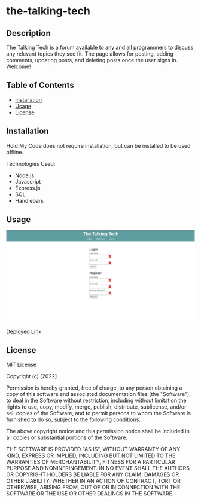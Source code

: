 # the-talking-tech

## Description
The Talking Tech is a forum available to any and all programmers to discuss any relevant topics they see fit. The page allows for posting, adding comments, updating posts, and deleting posts once the user signs in. Welcome! 

## Table of Contents

- [Installation](#installation)
- [Usage](#usage)
- [License](#license)

## Installation

Hold My Code does not require installation, but can be installed to be used offline.

Technologies Used:
- Node.js
- Javascript
- Express.js
- SQL
- Handlebars

## Usage

![The Talking Tech Sign In Page](screenshot.png)

[Deployed Link](https://the-talking-tech.herokuapp.com/)

## License

MIT License

Copyright (c) [2022]

Permission is hereby granted, free of charge, to any person obtaining a copy
of this software and associated documentation files (the "Software"), to deal
in the Software without restriction, including without limitation the rights
to use, copy, modify, merge, publish, distribute, sublicense, and/or sell
copies of the Software, and to permit persons to whom the Software is
furnished to do so, subject to the following conditions:

The above copyright notice and this permission notice shall be included in all
copies or substantial portions of the Software.

THE SOFTWARE IS PROVIDED "AS IS", WITHOUT WARRANTY OF ANY KIND, EXPRESS OR
IMPLIED, INCLUDING BUT NOT LIMITED TO THE WARRANTIES OF MERCHANTABILITY,
FITNESS FOR A PARTICULAR PURPOSE AND NONINFRINGEMENT. IN NO EVENT SHALL THE
AUTHORS OR COPYRIGHT HOLDERS BE LIABLE FOR ANY CLAIM, DAMAGES OR OTHER
LIABILITY, WHETHER IN AN ACTION OF CONTRACT, TORT OR OTHERWISE, ARISING FROM,
OUT OF OR IN CONNECTION WITH THE SOFTWARE OR THE USE OR OTHER DEALINGS IN THE
SOFTWARE.

